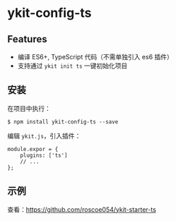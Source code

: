 # ykit-config-ts

## Features

- 编译 ES6+, TypeScript 代码（不需单独引入 es6 插件）
- 支持通过 `ykit init ts` 一键初始化项目

## 安装

在项目中执行：

```
$ npm install ykit-config-ts --save
```

编辑 `ykit.js`，引入插件：

```
module.expor = {
    plugins: ['ts']
    // ...
};
```

## 示例

查看：https://github.com/roscoe054/ykit-starter-ts
